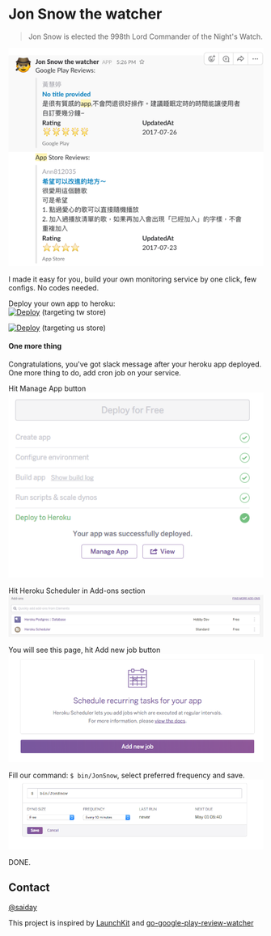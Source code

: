 # Jon Snow the watcher
> Jon Snow is elected the 998th Lord Commander of the Night's Watch.

![](doc/screenshot.png)

I made it easy for you, build your own monitoring service by one click, few configs. No codes needed.

Deploy your own app to heroku:  
[![Deploy](https://www.herokucdn.com/deploy/button.svg)](https://heroku.com/deploy?template=https://github.com/saiday/JonSnow&env[JON_SNOW_GOOGLE_PLAY_LOCATION]=zh-tw&env[JON_SNOW_APP_STORE_LOCATION]=tw) (targeting tw store)

[![Deploy](https://www.herokucdn.com/deploy/button.svg)](https://heroku.com/deploy?template=https://github.com/saiday/JonSnow&env[JON_SNOW_GOOGLE_PLAY_LOCATION]=en&env[JON_SNOW_APP_STORE_LOCATION]=us) (targeting us store)


#### One more thing

Congratulations, you've got slack message after your heroku app deployed.  
One more thing to do, add cron job on your service.

Hit Manage App button  
![](doc/deployed.png)

Hit Heroku Scheduler in Add-ons section  
![](doc/heroku-scheduler.png)

You will see this page, hit Add new job button  
![](doc/add-job.png)

Fill our command: `$ bin/JonSnow`, select preferred frequency and save.  
![](doc/job.png)

DONE.

## Contact
[@saiday](https://twitter.com/saiday)


This project is inspired by [LaunchKit](https://launchkit.io/) and [go-google-play-review-watcher](https://github.com/Konboi/go-google-play-review-watcher)
